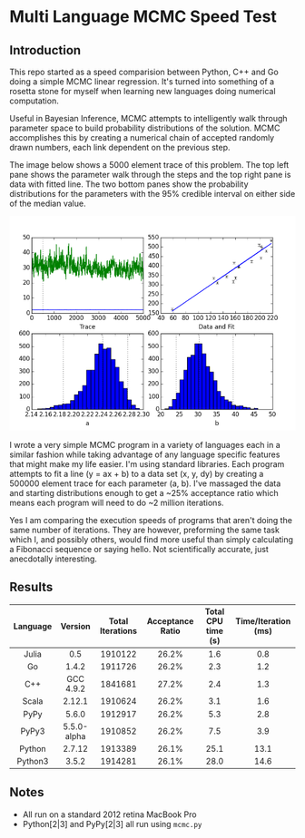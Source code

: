 Multi Language MCMC Speed Test
==============================

Introduction
------------

This repo started as a speed comparision between Python, C++ and Go doing a simple MCMC linear regression.
It's turned into something of a rosetta stone for myself when learning new languages doing numerical computation.

Useful in Bayesian Inference, MCMC attempts to intelligently walk through parameter space to build probability distributions of the solution.
MCMC accomplishes this by creating a numerical chain of accepted randomly drawn numbers, each link dependent on the previous step.

The image below shows a 5000 element trace of this problem.
The top left pane shows the parameter walk through the steps and the top right pane is data with fitted line.
The two bottom panes show the probability distributions for the parameters with the 95% credible interval on either side of the median value.

![Sample 5000 element trace](mcmc_sample.png)

I wrote a very simple MCMC program in a variety of languages each in a similar fashion while taking advantage of any language specific features that might make my life easier.
I'm using standard libraries.
Each program attempts to fit a line (y = ax + b) to a data set (x, y, dy) by creating a 500000 element trace for each parameter (a, b).
I've massaged the data and starting distributions enough to get a ~25% acceptance ratio which means each program will need to do ~2 million iterations.

Yes I am comparing the execution speeds of programs that aren't doing the same number of iterations.
They are however, preforming the same task which I, and possibly others, would find more useful than simply calculating a Fibonacci sequence or saying hello.
Not scientifically accurate, just anecdotally interesting.

Results
-------

| Language | Version | Total Iterations | Acceptance Ratio | Total CPU time (s) | Time/Iteration (ms) |
|:---:|:---:|:---:|:---:|:---:|:---:|
| Julia | 0.5 | 1910122 | 26.2% | 1.6 | 0.8 |
| Go | 1.4.2 | 1911726 | 26.2% | 2.3 | 1.2 |
| C++ | GCC 4.9.2 | 1841681 | 27.2% | 2.4 | 1.3 |
| Scala | 2.12.1 | 1910624 | 26.2% | 3.1 | 1.6 |
| PyPy | 5.6.0 | 1912917 | 26.2% | 5.3 | 2.8 |
| PyPy3 | 5.5.0-alpha | 1910852 | 26.2% | 7.5 | 3.9 |
| Python | 2.7.12 | 1913389 | 26.1% | 25.1 | 13.1 |
| Python3 | 3.5.2 | 1914281 | 26.1% | 28.0 | 14.6 |

Notes
-----

* All run on a standard 2012 retina MacBook Pro
* Python[2|3] and PyPy[2|3] all run using `mcmc.py`
